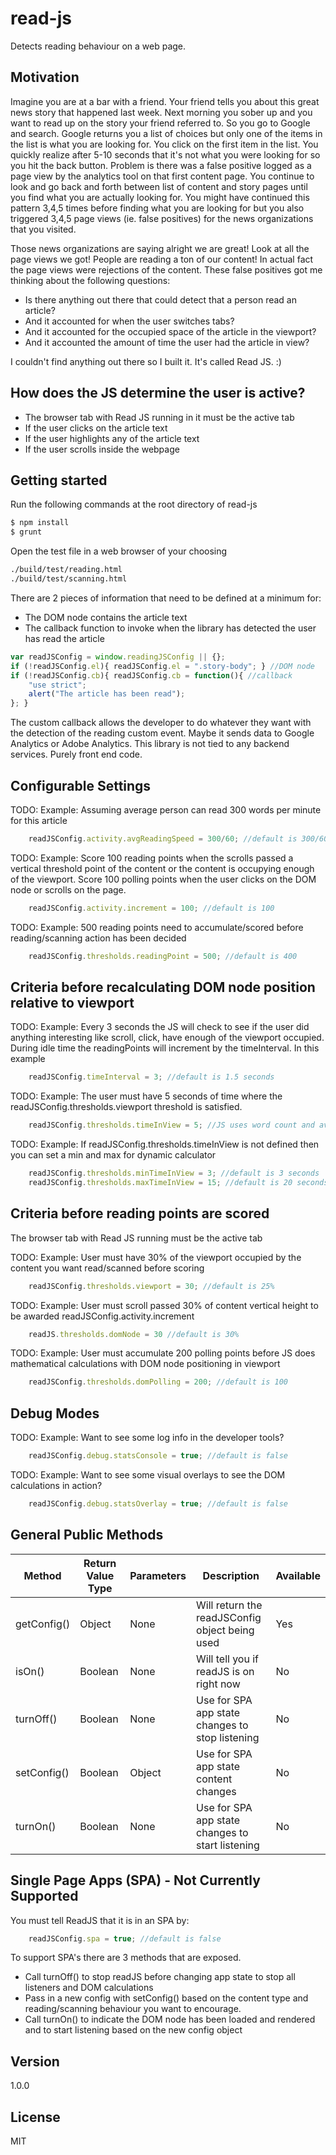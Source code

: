 # read-js
Detects reading behaviour on a web page.

## Motivation

Imagine you are at a bar with a friend.
Your friend tells you about this great news story that happened last week.
Next morning you sober up and you want to read up on the story your friend referred to.
So you go to Google and search.
Google returns you a list of choices but only one of the items in the list is what you are looking for.
You click on the first item in the list.
You quickly realize after 5-10 seconds that it's not what you were looking for so you hit the back button. Problem is there was a false positive logged as a page view by the analytics tool on that first content page.
You continue to look and go back and forth between list of content and story pages until you find what you are actually looking for.
You might have continued this pattern 3,4,5 times before finding what you are looking for but you also triggered 3,4,5 page views (ie. false positives) for the news organizations that you visited.

Those news organizations are saying alright we are great!
Look at all the page views we got!
People are reading a ton of our content!
In actual fact the page views were rejections of the content.
These false positives got me thinking about the following questions:

* Is there anything out there that could detect that a person read an article?
* And it accounted for when the user switches tabs?
* And it accounted for the occupied space of the article in the viewport?
* And it accounted the amount of time the user had the article in view?

I couldn't find anything out there so I built it.
It's called Read JS. :)

## How does the JS determine the user is active?

* The browser tab with Read JS running in it must be the active tab
* If the user clicks on the article text
* If the user highlights any of the article text
* If the user scrolls inside the webpage

## Getting started
Run the following commands at the root directory of read-js
```sh
$ npm install
$ grunt
```

Open the test file in a web browser of your choosing
```sh
./build/test/reading.html
./build/test/scanning.html
```

There are 2 pieces of information that need to be defined at a minimum for:

  - The DOM node contains the article text
  - The callback function to invoke when the library has detected the user has read the article

```js
var readJSConfig = window.readingJSConfig || {};
if (!readJSConfig.el){ readJSConfig.el = ".story-body"; } //DOM node
if (!readJSConfig.cb){ readJSConfig.cb = function(){ //callback
    "use strict";
    alert("The article has been read");
}; }
```

The custom callback allows the developer to do whatever they want with the detection of the reading custom event. Maybe it sends data to Google Analytics or Adobe Analytics. This library is not tied to any backend services. Purely front end code.

## Configurable Settings

TODO: Example: Assuming average person can read 300 words per minute for this article
```js
	readJSConfig.activity.avgReadingSpeed = 300/60; //default is 300/60
```

TODO: Example: Score 100 reading points when the scrolls passed a vertical threshold point of the content or the content is occupying enough of the viewport. Score 100 polling points when the user clicks on the DOM node or scrolls on the page.
```js
	readJSConfig.activity.increment = 100; //default is 100
```

TODO: Example: 500 reading points need to accumulate/scored before reading/scanning action has been decided
```js
	readJSConfig.thresholds.readingPoint = 500; //default is 400
```
## Criteria before recalculating DOM node position relative to viewport

TODO: Example: Every 3 seconds the JS will check to see if the user did anything interesting like scroll, click, have enough of the viewport occupied. During idle time the readingPoints will increment by the timeInterval. In this example 
```js
	readJSConfig.timeInterval = 3; //default is 1.5 seconds
```

TODO: Example: The user must have 5 seconds of time where the readJSConfig.thresholds.viewport threshold is satisfied.
```js
	readJSConfig.thresholds.timeInView = 5; //JS uses word count and avgReadingSpeed to determine dynamically as default
```

TODO: Example: If readJSConfig.thresholds.timeInView is not defined then you can set a min and max for dynamic calculator
```js
	readJSConfig.thresholds.minTimeInView = 3; //default is 3 seconds
	readJSConfig.thresholds.maxTimeInView = 15; //default is 20 seconds
```

## Criteria before reading points are scored

The browser tab with Read JS running must be the active tab

TODO: Example: User must have 30% of the viewport occupied by the content you want read/scanned before scoring
```js
	readJSConfig.thresholds.viewport = 30; //default is 25% 
```

TODO: Example: User must scroll passed 30% of content vertical height to be awarded readJSConfig.activity.increment
```js
	readJS.thresholds.domNode = 30 //default is 30%
```

TODO: Example: User must accumulate 200 polling points before JS does mathematical calculations with DOM node positioning in viewport
```js
	readJSConfig.thresholds.domPolling = 200; //default is 100
```

## Debug Modes

TODO: Example: Want to see some log info in the developer tools?
```js
	readJSConfig.debug.statsConsole = true; //default is false
```

TODO: Example: Want to see some visual overlays to see the DOM calculations in action?
```js
	readJSConfig.debug.statsOverlay = true; //default is false
```

## General Public Methods

|Method       |Return Value Type|Parameters|Description                                      | Available |
|-------------|-----------------| -------- | ----------------------------------------------- | --------- |
| getConfig() | Object          | None     | Will return the readJSConfig object being used  | Yes       |
| isOn()      | Boolean         | None     | Will tell you if readJS is on right now         | No        |
| turnOff()   | Boolean         | None     | Use for SPA app state changes to stop listening | No        |
| setConfig() | Boolean         | Object   | Use for SPA app state content changes           | No        |
| turnOn()    | Boolean         | None     | Use for SPA app state changes to start listening| No        |

## Single Page Apps (SPA) - Not Currently Supported

You must tell ReadJS that it is in an SPA by:

```js
	readJSConfig.spa = true; //default is false
```

To support SPA's there are 3 methods that are exposed.

* Call turnOff() to stop readJS before changing app state to stop all listeners and DOM calculations
* Pass in a new config with setConfig() based on the content type and reading/scanning behaviour you want to encourage.
* Call turnOn() to indicate the DOM node has been loaded and rendered and to start listening based on the new config object

## Version
1.0.0

## License

MIT